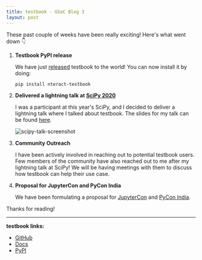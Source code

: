 ```yaml
---
title: testbook - GSoC Blog 3
layout: post
---
```


These past couple of weeks have been really exciting! Here's what went down 👇

1. **Testbook PyPI release**

   We have just [released](https://pypi.org/project/nteract-testbook/) testbook to the world! You can now install it by doing:

   ```bash
   pip install nteract-testbook
   ```

2. **Delivered a lightning talk at [SciPy 2020](https://www.scipy2020.scipy.org/)**

   I was a participant at this year's SciPy, and I decided to deliver a lightning talk where I talked about testbook. The slides for my talk can be found [here](https://speakerdeck.com/rohitsanj/testbook-unit-test-your-jupyter-notebooks).

   ![scipy-talk-screenshot](https://i.imgur.com/7hPCXP4.png)

3. **Community Outreach**

   I have been actively involved in reaching out to potential testbook users. Few members of the community have also reached out to me after my lightning talk at SciPy!
   We will be having meetings with them to discuss how testbook can help their use case.

4. **Proposal for JupyterCon and PyCon India**

   We have been formulating a proposal for [JupyterCon](https://jupytercon.com/) and [PyCon India](https://in.pycon.org/2020/).

Thanks for reading!

---
**testbook links:**

- [GitHub](https://github.com/nteract/testbook/)
- [Docs](http://test-book.readthedocs.io/)
- [PyPI](https://pypi.org/project/nteract-testbook/)
